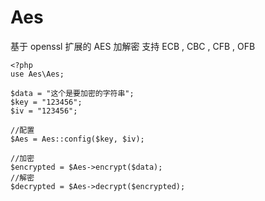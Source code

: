 # Aes

基于 openssl 扩展的 AES 加解密 支持  ECB , CBC , CFB , OFB

    <?php
    use Aes\Aes;
    
    $data = "这个是要加密的字符串";
    $key = "123456";
    $iv = "123456";

    //配置
    $Aes = Aes::config($key, $iv);

    //加密
    $encrypted = $Aes->encrypt($data);
    //解密
    $decrypted = $Aes->decrypt($encrypted);
